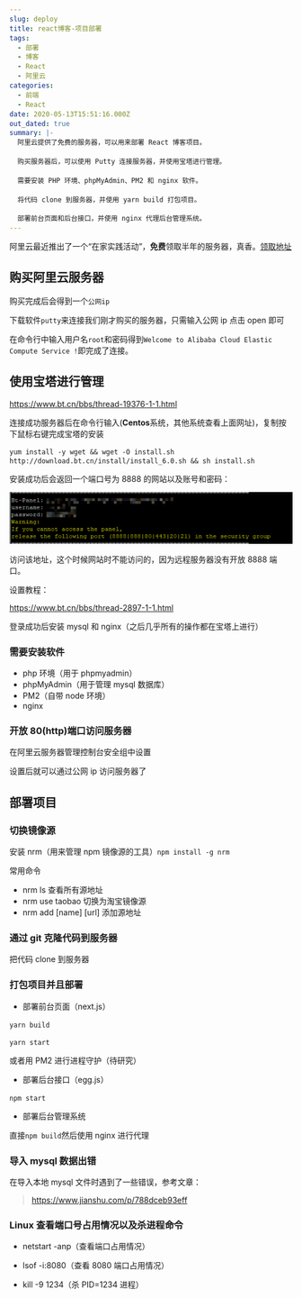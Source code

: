 ```yaml
---
slug: deploy
title: react博客-项目部署
tags:
  - 部署
  - 博客
  - React
  - 阿里云
categories:
  - 前端
  - React
date: 2020-05-13T15:51:16.000Z
out_dated: true
summary: |-
  阿里云提供了免费的服务器，可以用来部署 React 博客项目。

  购买服务器后，可以使用 Putty 连接服务器，并使用宝塔进行管理。

  需要安装 PHP 环境、phpMyAdmin、PM2 和 nginx 软件。

  将代码 clone 到服务器，并使用 yarn build 打包项目。

  部署前台页面和后台接口，并使用 nginx 代理后台管理系统。
---
```


阿里云最近推出了一个“在家实践活动”，**免费**领取半年的服务器，真香。[领取地址](https://developer.aliyun.com/adc/student/)

<!--truncate-->

## 购买阿里云服务器

购买完成后会得到一个`公网ip`

下载软件`putty`来连接我们刚才购买的服务器，只需输入公网 ip 点击 open 即可

在命令行中输入用户名`root`和密码得到`Welcome to Alibaba Cloud Elastic Compute Service !`即完成了连接。

## 使用宝塔进行管理

https://www.bt.cn/bbs/thread-19376-1-1.html

连接成功服务器后在命令行输入(**Centos**系统，其他系统查看上面网址)，复制按下鼠标右键完成宝塔的安装

```
yum install -y wget && wget -O install.sh http://download.bt.cn/install/install_6.0.sh && sh install.sh
```

安装成功后会返回一个端口号为 8888 的网站以及账号和密码：

![image-20200507135712898](https://raw.githubusercontent.com/3Alan/images/master/img/image-20200507135712898.png)

访问该地址，这个时候网站时不能访问的，因为远程服务器没有开放 8888 端口。

设置教程：

https://www.bt.cn/bbs/thread-2897-1-1.html

登录成功后安装 mysql 和 nginx（之后几乎所有的操作都在宝塔上进行）

### 需要安装软件

- php 环境（用于 phpmyadmin）
- phpMyAdmin（用于管理 mysql 数据库）
- PM2（自带 node 环境）
- nginx

### 开放 80(http)端口访问服务器

在阿里云服务器管理控制台安全组中设置

设置后就可以通过公网 ip 访问服务器了

## 部署项目

### 切换镜像源

安装 nrm（用来管理 npm 镜像源的工具）`npm install -g nrm`

常用命令

- nrm ls 查看所有源地址
- nrm use taobao 切换为淘宝镜像源
- nrm add [name] [url] 添加源地址

### 通过 git 克隆代码到服务器

把代码 clone 到服务器

### 打包项目并且部署

- 部署前台页面（next.js）

`yarn build`

`yarn start`

或者用 PM2 进行进程守护（待研究）

- 部署后台接口（egg.js）

`npm start`

- 部署后台管理系统

直接`npm build`然后使用 nginx 进行代理

### 导入 mysql 数据出错

在导入本地 mysql 文件时遇到了一些错误，参考文章：

> https://www.jianshu.com/p/788dceb93eff

### Linux 查看端口号占用情况以及杀进程命令

- netstart -anp（查看端口占用情况）

- lsof -i:8080（查看 8080 端口占用情况）
- kill -9 1234（杀 PID=1234 进程）
